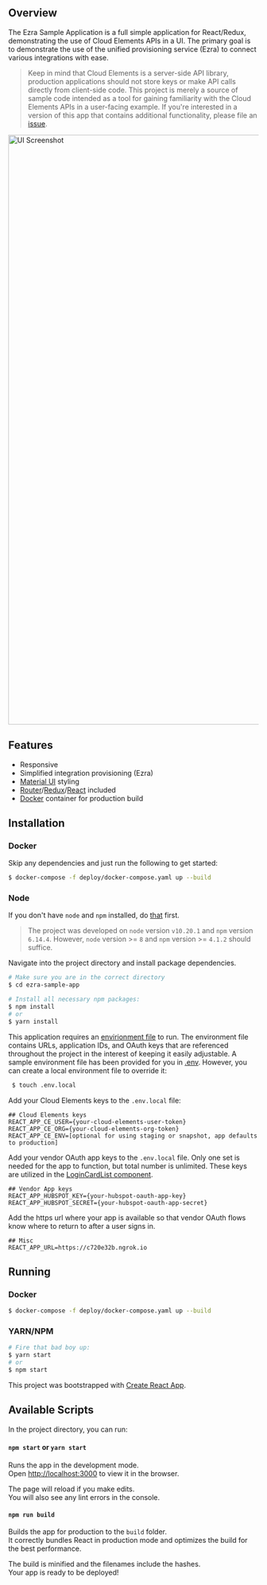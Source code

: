 ## Overview

The Ezra Sample Application is a full simple application for React/Redux, demonstrating the use of Cloud Elements APIs in a UI. The primary goal is to demonstrate the use of the unified provisioning service (Ezra) to connect various integrations with ease. 

> Keep in mind that Cloud Elements is a server-side API library, production applications should not store keys or make API calls directly from client-side code. This project is merely a source of sample code intended as a tool for gaining familiarity with the Cloud Elements APIs in a user-facing example. If you're interested in a version of this app that contains additional functionality, please file an [issue](https://github.com/cloud-elements/ezra-sample-app/issues/new).

<img width="1187" alt="UI Screenshot" src="https://user-images.githubusercontent.com/13838430/92042857-af1fad00-ed40-11ea-9291-2e75d710a870.gif">

## Features

* Responsive
* Simplified integration provisioning (Ezra)
* [Material UI](https://material-ui.com/) styling
* [Router](https://github.com/supasate/connected-react-router)/[Redux](https://redux.js.org/)/[React](https://reactjs.org/) included
* [Docker](https://www.docker.com/) container for production build

## Installation

### Docker
Skip any dependencies and just run the following to get started:

```bash
$ docker-compose -f deploy/docker-compose.yaml up --build
```
### Node

If you don't have `node` and `npm` installed, do [that](https://docs.npmjs.com/getting-started/installing-node) first.

> The project was developed on `node` version `v10.20.1` and `npm` version `6.14.4`. However, `node` version >= `8` and `npm` version >= `4.1.2` should suffice.

Navigate into the project directory and install package dependencies.

```bash
# Make sure you are in the correct directory
$ cd ezra-sample-app

# Install all necessary npm packages:
$ npm install
# or
$ yarn install
```

This application requires an [envirionment file](https://create-react-app.dev/docs/adding-custom-environment-variables/) to run. The environment file contains URLs, application IDs, and OAuth keys that are referenced throughout the project in the interest of keeping it easily adjustable. A sample environment file has been provided for you in [.env](https://github.com/cloud-elements/ezra-sample-app/blob/main/.env). However, you can create a local environment file to override it:

```bash
 $ touch .env.local
 ```

Add your Cloud Elements keys to the `.env.local` file:

```
## Cloud Elements keys
REACT_APP_CE_USER={your-cloud-elements-user-token}
REACT_APP_CE_ORG={your-cloud-elements-org-token}
REACT_APP_CE_ENV=[optional for using staging or snapshot, app defaults to production]
```

Add your vendor OAuth app keys to the `.env.local` file. Only one set is needed for the app to function, but total number is unlimited. These keys are utilized in the [LoginCardList component](https://github.com/cloud-elements/ezra-sample-app/tree/main/src/components/LoginCardsContainer).

```
## Vendor App keys
REACT_APP_HUBSPOT_KEY={your-hubspot-oauth-app-key}
REACT_APP_HUBSPOT_SECRET={your-hubspot-oauth-app-secret}
```

Add the https url where your app is available so that vendor OAuth flows know where to return to after a user signs in.

```
## Misc
REACT_APP_URL=https://c720e32b.ngrok.io
```

## Running

### Docker
```bash
$ docker-compose -f deploy/docker-compose.yaml up --build
```

### YARN/NPM

```bash
# Fire that bad boy up:
$ yarn start
# or
$ npm start
```

This project was bootstrapped with [Create React App](https://github.com/facebook/create-react-app).

## Available Scripts

In the project directory, you can run:

#### `npm start` or `yarn start`

Runs the app in the development mode.<br>
Open [http://localhost:3000](http://localhost:3000) to view it in the browser.

The page will reload if you make edits.<br>
You will also see any lint errors in the console.

#### `npm run build`

Builds the app for production to the `build` folder.<br>
It correctly bundles React in production mode and optimizes the build for the best performance.

The build is minified and the filenames include the hashes.<br>
Your app is ready to be deployed!

